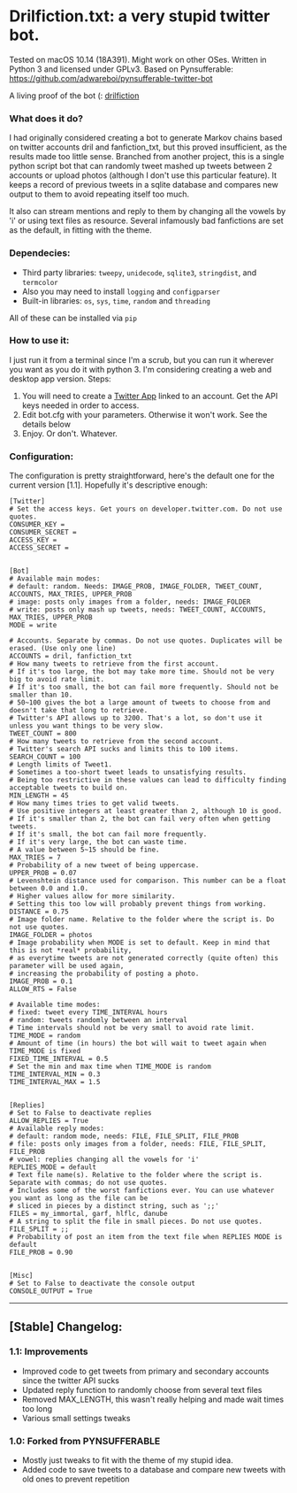 # Drilfiction.txt: a very stupid twitter bot.

Tested on macOS 10.14 (18A391). Might work on other OSes. Written in Python 3 and licensed under GPLv3. Based on Pynsufferable: https://github.com/adwareboi/pynsufferable-twitter-bot

A living proof of the bot (: [drilfiction](https://twitter.com/drilfiction)

### What does it do?

I had originally considered creating a bot to generate Markov chains based on twitter accounts dril and fanfiction_txt, but this proved insufficient, as the results made too little sense. Branched from another project, this is a single python script bot that can randomly tweet mashed up tweets between 2 accounts or upload photos (although I don't use this particular feature). It keeps a record of previous tweets in a sqlite database and compares new output to them to avoid repeating itself too much.

It also can stream mentions and reply to them by changing all the vowels by 'i' or using text files as resource. Several infamously bad fanfictions are set as the default, in fitting with the theme.

### Dependecies:
- Third party libraries: `tweepy`, `unidecode`, `sqlite3`, `stringdist`, and `termcolor`
- Also you may need to install `logging` and `configparser`
- Built-in libraries: `os`, `sys`, `time`, `random` and `threading`

All of these can be installed via `pip`

### How to use it:
I just run it from a terminal since I'm a scrub, but you can run it wherever you want as you do it with python 3. I'm considering creating a web and desktop app version.
Steps:
1. You will need to create a [Twitter App](https://developer.twitter.com/en/apps) linked to an account. Get the API keys needed in order to access.
2. Edit bot.cfg with your parameters. Otherwise it won't work. See the details below
3. Enjoy. Or don't. Whatever.

### Configuration:
The configuration is pretty straightforward, here's the default one for the current version [1.1]. Hopefully it's descriptive enough:

```
[Twitter]
# Set the access keys. Get yours on developer.twitter.com. Do not use quotes.
CONSUMER_KEY =
CONSUMER_SECRET =
ACCESS_KEY =
ACCESS_SECRET =


[Bot]
# Available main modes:
# default: random. Needs: IMAGE_PROB, IMAGE_FOLDER, TWEET_COUNT, ACCOUNTS, MAX_TRIES, UPPER_PROB
# image: posts only images from a folder, needs: IMAGE_FOLDER
# write: posts only mash up tweets, needs: TWEET_COUNT, ACCOUNTS, MAX_TRIES, UPPER_PROB
MODE = write

# Accounts. Separate by commas. Do not use quotes. Duplicates will be erased. (Use only one line)
ACCOUNTS = dril, fanfiction_txt
# How many tweets to retrieve from the first account.
# If it's too large, the bot may take more time. Should not be very big to avoid rate limit.
# If it's too small, the bot can fail more frequently. Should not be smaller than 10.
# 50~100 gives the bot a large amount of tweets to choose from and doesn't take that long to retrieve.
# Twitter's API allows up to 3200. That's a lot, so don't use it unless you want things to be very slow.
TWEET_COUNT = 800
# How many tweets to retrieve from the second account.
# Twitter's search API sucks and limits this to 100 items.
SEARCH_COUNT = 100
# Length limits of Tweet1.
# Sometimes a too-short tweet leads to unsatisfying results.
# Being too restrictive in these values can lead to difficulty finding acceptable tweets to build on.
MIN_LENGTH = 45
# How many times tries to get valid tweets.
# Use positive integers at least greater than 2, although 10 is good.
# If it's smaller than 2, the bot can fail very often when getting tweets.
# If it's small, the bot can fail more frequently.
# If it's very large, the bot can waste time.
# A value between 5~15 should be fine.
MAX_TRIES = 7
# Probability of a new tweet of being uppercase.
UPPER_PROB = 0.07
# Levenshtein distance used for comparison. This number can be a float between 0.0 and 1.0.
# Higher values allow for more similarity.
# Setting this too low will probably prevent things from working.
DISTANCE = 0.75
# Image folder name. Relative to the folder where the script is. Do not use quotes.
IMAGE_FOLDER = photos
# Image probability when MODE is set to default. Keep in mind that this is not *real* probability,
# as everytime tweets are not generated correctly (quite often) this parameter will be used again,
# increasing the probability of posting a photo.
IMAGE_PROB = 0.1
ALLOW_RTS = False

# Available time modes:
# fixed: tweet every TIME_INTERVAL hours
# random: tweets randomly between an interval
# Time intervals should not be very small to avoid rate limit.
TIME_MODE = random
# Amount of time (in hours) the bot will wait to tweet again when TIME_MODE is fixed
FIXED_TIME_INTERVAL = 0.5
# Set the min and max time when TIME_MODE is random
TIME_INTERVAL_MIN = 0.3
TIME_INTERVAL_MAX = 1.5


[Replies]
# Set to False to deactivate replies
ALLOW_REPLIES = True
# Available reply modes:
# default: random mode, needs: FILE, FILE_SPLIT, FILE_PROB
# file: posts only images from a folder, needs: FILE, FILE_SPLIT, FILE_PROB
# vowel: replies changing all the vowels for 'i'
REPLIES_MODE = default
# Text file name(s). Relative to the folder where the script is. Separate with commas; do not use quotes.
# Includes some of the worst fanfictions ever. You can use whatever you want as long as the file can be
# sliced in pieces by a distinct string, such as ';;'
FILES = my_immortal, garf, hlflc, danube
# A string to split the file in small pieces. Do not use quotes.
FILE_SPLIT = ;;
# Probability of post an item from the text file when REPLIES MODE is default
FILE_PROB = 0.90


[Misc]
# Set to False to deactivate the console output
CONSOLE_OUTPUT = True

```
___

## [Stable] Changelog:

### 1.1: Improvements

- Improved code to get tweets from primary and secondary accounts since the twitter API sucks
- Updated reply function to randomly choose from several text files
- Removed MAX_LENGTH, this wasn't really helping and made wait times too long
- Various small settings tweaks

### 1.0: Forked from PYNSUFFERABLE
- Mostly just tweaks to fit with the theme of my stupid idea.
- Added code to save tweets to a database and compare new tweets with old ones to prevent repetition
